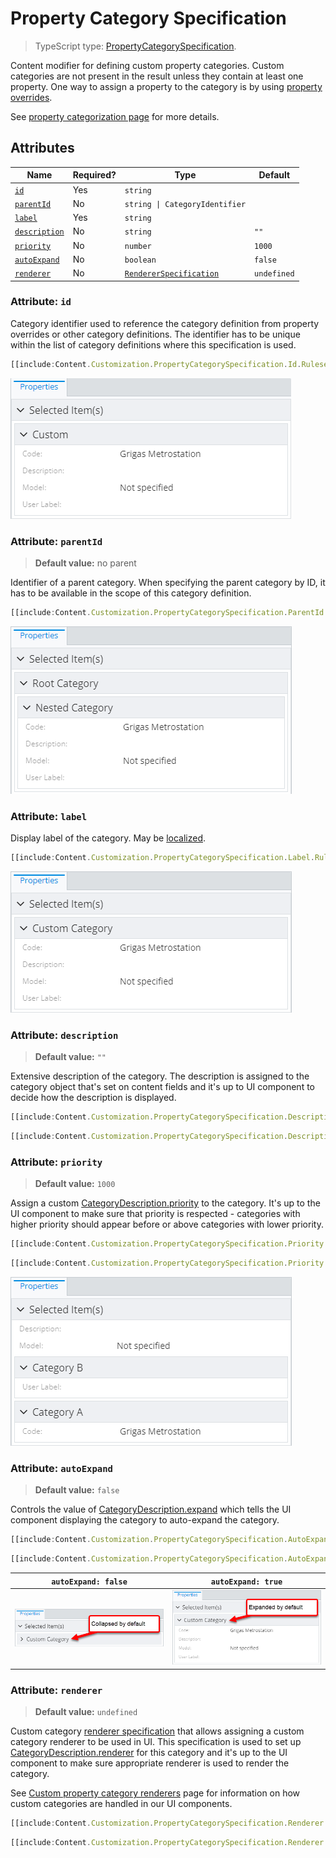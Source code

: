 # Property Category Specification

> TypeScript type: [PropertyCategorySpecification]($presentation-common).

Content modifier for defining custom property categories. Custom categories are not present in the result unless they contain at least one property. One way to assign a property to the category is by using [property overrides](./PropertySpecification.md).

See [property categorization page](./PropertyCategorization.md) for more details.

## Attributes

| Name                                    | Required? | Type                                                  | Default     |
| --------------------------------------- | --------- | ----------------------------------------------------- | ----------- |
| [`id`](#attribute-id)                   | Yes       | `string`                                              |             |
| [`parentId`](#attribute-parentid)       | No        | `string \| CategoryIdentifier`                        |             |
| [`label`](#attribute-label)             | Yes       | `string`                                              |             |
| [`description`](#attribute-description) | No        | `string`                                              | `""`        |
| [`priority`](#attribute-priority)       | No        | `number`                                              | `1000`      |
| [`autoExpand`](#attribute-autoexpand)   | No        | `boolean`                                             | `false`     |
| [`renderer`](#attribute-renderer)       | No        | [`RendererSpecification`](./RendererSpecification.md) | `undefined` |

### Attribute: `id`

Category identifier used to reference the category definition from property overrides or other category definitions. The identifier has to be unique
within the list of category definitions where this specification is used.

```ts
[[include:Content.Customization.PropertyCategorySpecification.Id.Ruleset]]
```

![Example of referencing category by "id"](./media/propertycategoryspecification-with-id-attribute.png)

### Attribute: `parentId`

> **Default value:** no parent

Identifier of a parent category. When specifying the parent category by ID, it has to be available in the scope of this category definition.

```ts
[[include:Content.Customization.PropertyCategorySpecification.ParentId.Ruleset]]
```

![Example of using "parent id" attribute](./media/propertycategoryspecification-with-parentid-attribute.png)

### Attribute: `label`

Display label of the category. May be [localized](../Advanced/Localization.md).

```ts
[[include:Content.Customization.PropertyCategorySpecification.Label.Ruleset]]
```

![Example of using "label" attribute](./media/propertycategoryspecification-with-label-attribute.png)

### Attribute: `description`

> **Default value:** `""`

Extensive description of the category. The description is assigned to the category object that's set on content fields and
it's up to UI component to decide how the description is displayed.

```ts
[[include:Content.Customization.PropertyCategorySpecification.Description.Ruleset]]
```

```ts
[[include:Content.Customization.PropertyCategorySpecification.Description.Result]]
```

### Attribute: `priority`

> **Default value:** `1000`

Assign a custom [CategoryDescription.priority]($presentation-common) to the category. It's up to the UI component to make sure that priority is respected - categories with higher
priority should appear before or above categories with lower priority.

```ts
[[include:Content.Customization.PropertyCategorySpecification.Priority.Ruleset]]
```

```ts
[[include:Content.Customization.PropertyCategorySpecification.Priority.Result]]
```

![Example of using "priority" attribute](./media/propertycategoryspecification-with-priority-attribute.png)

### Attribute: `autoExpand`

> **Default value:** `false`

Controls the value of [CategoryDescription.expand]($presentation-common) which tells the UI component displaying the category
to auto-expand the category.

```ts
[[include:Content.Customization.PropertyCategorySpecification.AutoExpand.Ruleset]]
```

```ts
[[include:Content.Customization.PropertyCategorySpecification.AutoExpand.Result]]
```

| `autoExpand: false`                                                                                                                   | `autoExpand: true`                                                                                                                  |
| ------------------------------------------------------------------------------------------------------------------------------------- | ----------------------------------------------------------------------------------------------------------------------------------- |
| ![Example of using "auto expand" attribute set to "false"](./media/propertycategoryspecification-with-autoexpand-attribute-false.png) | ![Example of using "auto expand" attribute set to "true"](./media/propertycategoryspecification-with-autoexpand-attribute-true.png) |

### Attribute: `renderer`

> **Default value:** `undefined`

Custom category [renderer specification](./RendererSpecification.md) that allows assigning a custom category renderer to be used
in UI. This specification is used to set up [CategoryDescription.renderer]($presentation-common) for this category and it's up to
the UI component to make sure appropriate renderer is used to render the category.

See [Custom property category renderers](../Customization/PropertyCategoryRenderers.md) page for information on how custom categories
are handled in our UI components.

```ts
[[include:Content.Customization.PropertyCategorySpecification.Renderer.Ruleset]]
```

```ts
[[include:Content.Customization.PropertyCategorySpecification.Renderer.Result]]
```
